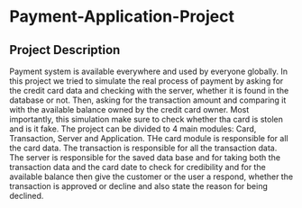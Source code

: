 # Payment-Application-Project

## Project Description
Payment system is available everywhere and used by everyone globally. In this project we tried to simulate the real process of payment by asking for the credit card
data and checking with the server, whether it is found in the database or not. Then, asking for the transaction amount and comparing it with the available balance owned 
by the credit card owner. Most importantly, this simulation make sure to check whether tha card is stolen and is it fake.
The project can be divided to 4 main modules: Card, Transaction, Server and Application. THe card module is responsible for all the card data. The transaction is
responsible for all the transaction data. The server is responsible for the saved data base and for taking both the transaction data and the card date to check for
credibility and for the available balance then give the customer or the user a respond, whether the transaction is approved or decline and also state the reason for being 
declined.
